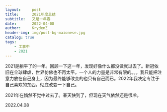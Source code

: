 ```yaml
---
layout:     post
title:      2021年度总结
subtitle:   又是一年春
date:       2022-04-08
author:     KrydenZ
header-img: img/post-bg-maionese.jpg
catalog: true
tags:
    - 工事中
    - 2021
---
```

<style>
img{
    width: 60%;
}
</style>
2021是躺平了的一年。回顾一下这一年，发现好像什么都没做就过去了。新冠依旧在全球肆虐，世界仿佛也不再太平。一个人的力量是非常有限的。。。我只能把注意力放在自己身上，因为最终能够改变的也只有自己而已。2022年我决定专注于自己喜欢的东西，彻底改变一下自己。












2021年在悄然不觉中过去了。春天快到了，但现在天气依然还是很冷。

2022.04.08